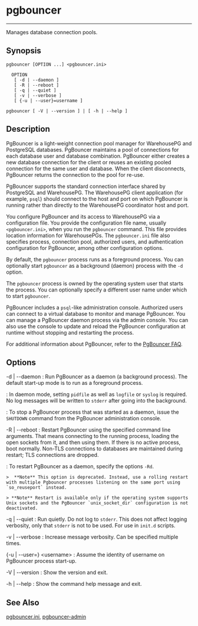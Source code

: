 # pgbouncer
---

Manages database connection pools.

## <a id="syn"></a>Synopsis

```
pgbouncer [OPTION ...] <pgbouncer.ini>

  OPTION
   [ -d | --daemon ]
   [ -R | --reboot ]
   [ -q | --quiet ]
   [ -v | --verbose ]
   [ {-u | --user}=username ]

pgbouncer [ -V | --version ] | [ -h | --help ]
```

## <a id="desc"></a>Description

PgBouncer is a light-weight connection pool manager for WarehousePG and PostgreSQL databases. PgBouncer maintains a pool of connections for each database user and database combination. PgBouncer either creates a new database connection for the client or reuses an existing pooled connection for the same user and database. When the client disconnects, PgBouncer returns the connection to the pool for re-use.

PgBouncer supports the standard connection interface shared by PostgreSQL and WarehousePG. The WarehousePG client application \(for example, `psql`\) should connect to the host and port on which PgBouncer is running rather than directly to the WarehousePG coordinator host and port.

You configure PgBouncer and its access to WarehousePG via a configuration file. You provide the configuration file name, usually `<pgbouncer.ini>`, when you run the `pgbouncer` command. This file provides location information for WarehousePGs. The `pgbouncer.ini` file also specifies process, connection pool, authorized users, and authentication configuration for PgBouncer, among other configuration options.

By default, the `pgbouncer` process runs as a foreground process. You can optionally start `pgbouncer` as a background \(daemon\) process with the `-d` option.

The `pgbouncer` process is owned by the operating system user that starts the process. You can optionally specify a different user name under which to start `pgbouncer`.

PgBouncer includes a `psql`-like administration console. Authorized users can connect to a virtual database to monitor and manage PgBouncer. You can manage a PgBouncer daemon process via the admin console. You can also use the console to update and reload the PgBouncer configuration at runtime without stopping and restarting the process.

For additional information about PgBouncer, refer to the [PgBouncer FAQ](https://pgbouncer.github.io/faq.html).

## <a id="opt"></a>Options

-d \| --daemon
:   Run PgBouncer as a daemon \(a background process\). The default start-up mode is to run as a foreground process. 

:   In daemon mode, setting `pidfile` as well as `logfile` or `syslog` is required. No log messages will be written to `stderr` after going into the background.

:   To stop a PgBouncer process that was started as a daemon, issue the `SHUTDOWN` command from the PgBouncer administration console.

-R \| --reboot
:   Restart PgBouncer using the specified command line arguments. That means connecting to the running process, loading the open sockets from it, and then using them. If there is no active process, boot normally. Non-TLS connections to databases are maintained during restart; TLS connections are dropped.

:   To restart PgBouncer as a daemon, specify the options `-Rd`.

    >  **Note** This option is deprecated. Instead, use a rolling restart with multiple Pgbouncer processes listening on the same port using `so_reuseport` instead.

    > **Note** Restart is available only if the operating system supports Unix sockets and the PgBouncer `unix_socket_dir` configuration is not deactivated.

-q \| --quiet
:   Run quietly. Do not log to `stderr`. This does not affect logging verbosity, only that `stderr` is not to be used. For use in `init.d` scripts.

-v \| --verbose
:   Increase message verbosity. Can be specified multiple times.

\{-u \| --user=\} \<username\>
:   Assume the identity of username on PgBouncer process start-up.

-V \| --version
:   Show the version and exit.

-h \| --help
:   Show the command help message and exit.

## <a id="section7"></a>See Also

[pgbouncer.ini](pgbouncer-ini.html), [pgbouncer-admin](pgbouncer-admin.html)

